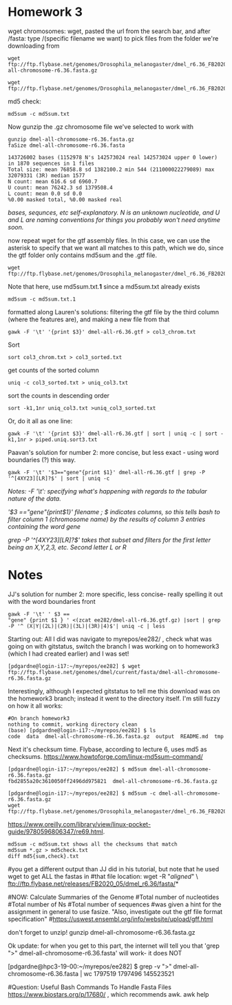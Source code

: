 # Homework 3
wget chromosomes: wget, pasted the url from the search bar, and after /fasta: type /(specific filename we want) to pick files from the folder we're downloading from
```
wget ftp://ftp.flybase.net/genomes/Drosophila_melanogaster/dmel_r6.36_FB2020_05/fasta/dmel-all-chromosome-r6.36.fasta.gz

wget ftp://ftp.flybase.net/genomes/Drosophila_melanogaster/dmel_r6.36_FB2020_05/fasta/md5sum.txt
```
md5 check: 
```
md5sum -c md5sum.txt

```
Now gunzip the .gz chromosome file we've selected to work with 
```
gunzip dmel-all-chromosome-r6.36.fasta.gz
faSize dmel-all-chromosome-r6.36.fasta

143726002 bases (1152978 N's 142573024 real 142573024 upper 0 lower) in 1870 sequences in 1 files
Total size: mean 76858.8 sd 1382100.2 min 544 (211000022279089) max 32079331 (3R) median 1577
N count: mean 616.6 sd 6960.7
U count: mean 76242.3 sd 1379508.4
L count: mean 0.0 sd 0.0
%0.00 masked total, %0.00 masked real

```
*bases, sequnces, etc self-explanatory. N is an unknown nucleotide, and U and L are naming conventions for things you probably won't need anytime soon.*


now repeat wget for the gtf assembly files. In this case, we can use the asterisk to specify that we want all matches to this path, which we do, since the gtf folder only contains md5sum and the .gtf file. 
```
wget ftp://ftp.flybase.net/genomes/Drosophila_melanogaster/dmel_r6.36_FB2020_05/gtf/*
```
Note that here, use md5sum.txt.**1** since a md5sum.txt already exists 
```
md5sum -c md5sum.txt.1
```
formatted along Lauren's solutions: filtering the gtf file by the third column (where the features are), and making a new file from that
```
gawk -F '\t' '{print $3}' dmel-all-r6.36.gtf > col3_chrom.txt
```
Sort
```
sort col3_chrom.txt > col3_sorted.txt
```
get counts of the sorted column
```
uniq -c col3_sorted.txt > uniq_col3.txt
```
sort the counts in descending order
```
sort -k1,1nr uniq_col3.txt >uniq_col3_sorted.txt
```
Or, do it all as one line: 

```
gawk -F '\t' '{print $3}' dmel-all-r6.36.gtf | sort | uniq -c | sort -k1,1nr > piped.uniq.sort3.txt
```


Paavan's solution for number 2: more concise, but less exact - using word boundaries (?) this way. 

```
gawk -F '\t' '$3=="gene"{print $1}' dmel-all-r6.36.gtf | grep -P '^[4XY23][LR]?$' | sort | uniq -c
```
*Notes:  -F '\t': specifying what's happening with regards to the tabular nature of the data.*

*'$3 =="gene"{print$1}' filename ;  $ indicates columns, so this tells bash to filter column 1 (chromosome name) by the results of column 3 entries containing the word gene*

*grep -P '^[4XY23][LR]?$' takes that subset and filters for the first letter being an X,Y,2,3, etc. Second letter L or R*





# Notes 
JJ's solution for number 2: more specific, less concise- really spelling it out with the word boundaries front 
```
gawk -F '\t' ' $3 == 
"gene" {print $1 } ' <(zcat ee282/dmel-all-r6.36.gtf.gz) |sort | grep -P '^ (X|Y|(2L)|(2R)|(3L)|(3R)|4)$'| uniq -c | less
```

Starting out: 
All I did was navigate to myrepos/ee282/ , check what was going on with gitstatus, switch the branch I 
was working on to homework3 (which I had created earlier) and I was set!

```
[pdgardne@login-i17:~/myrepos/ee282] $ wget ftp://ftp.flybase.net/genomes/dmel/current/fasta/dmel-all-chromosome-r6.36.fasta.gz
```


Interestingly, although I expected gitstatus to tell me this download was on the homework3 branch; 
instead it went to the directory itself. I'm still fuzzy on how it all works:

```(base) [pdgardne@login-i17:~/myrepos/ee282] $ git status
#On branch homework3
nothing to commit, working directory clean
(base) [pdgardne@login-i17:~/myrepos/ee282] $ ls
code  data  dmel-all-chromosome-r6.36.fasta.gz  output  README.md  tmp
```

Next it's checksum time. Flybase, according to lecture 6, uses md5 as checksums. 
https://www.howtoforge.com/linux-md5sum-command/


```
[pdgardne@login-i17:~/myrepos/ee282] $ md5sum dmel-all-chromosome-r6.36.fasta.gz
fbd2855a20c3610050ff2496dd975821  dmel-all-chromosome-r6.36.fasta.gz
```

```
[pdgardne@login-i17:~/myrepos/ee282] $ md5sum -c dmel-all-chromosome-r6.36.fasta.gz
wget ftp://ftp.flybase.net/genomes/Drosophila_melanogaster/dmel_r6.36_FB2020_05/fasta/md5sum.txt
```
https://www.oreilly.com/library/view/linux-pocket-guide/9780596806347/re69.html. 

```
md5sum -c md5sum.txt shows all the checksums that match
md5sum *.gz > md5check.txt
diff md5{sum,check}.txt
```

#you get a different output than JJ did in his tutorial, but note that he used wget to get ALL the fastas in 
#that file location: wget -R "*aligned*" \ ftp://ftp.flybase.net/releases/FB2020_05/dmel_r6.36/fasta/*


#NOW: Calculate Summaries of the Genome
#Total number of nucleotides
#Total number of Ns
#Total number of sequences
#was given a hint for the assignment in general to use fasize. "Also, investigate out the gtf file format specification"
#https://uswest.ensembl.org/info/website/upload/gff.html

don't forget to unzip!
gunzip dmel-all-chromosome-r6.36.fasta.gz

Ok update: for when you get to this part, the 
internet will tell you that 'grep ">" dmel-all-chromosome-r6.36.fasta' will work- it does NOT

[pdgardne@hpc3-19-00:~/myrepos/ee282] $ grep -v ">" dmel-all-chromosome-r6.36.fasta | wc
1797519 1797496 145523521

#Question: Useful Bash Commands To Handle Fasta Files
https://www.biostars.org/p/17680/ , which recommends awk.
awk help

